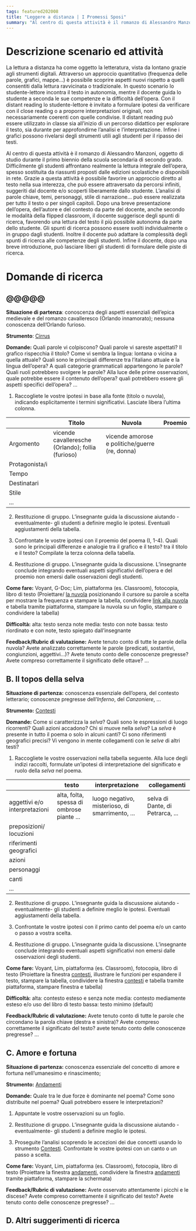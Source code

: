 ```yaml
---
tags: featured202008
title: "Leggere a distanza | I Promessi Sposi"
summary: "Al centro di questa attività è il romanzo di Alessandro Manzoni, oggetto di studio durante il primo biennio della scuola secondaria di secondo grado. Attraverso l'approccio quantitativo proposto (distant reading) è possibile scoprire aspetti nuovi rispetto a quelli consentiti dalla lettura ravvicinata o tradizionale."
---
```

# Descrizione scenario ed attività
La lettura a distanza ha come oggetto la letteratura, vista da lontano grazie agli strumenti digitali. Attraverso un approccio quantitativo (frequenza delle parole, grafici, mappe…) è possibile scoprire aspetti nuovi rispetto a quelli consentiti dalla lettura ravvicinata o tradizionale. In questo scenario lo studente-lettore incontra il testo in autonomia, mentre il docente guida lo studente a seconda le sue competenze e la difficoltà dell’opera. Con il distant reading lo studente-lettore è invitato a formulare ipotesi da verificare con il close reading o a proporre interpretazioni originali, non necessariamente coerenti con quelle condivise. Il distant reading può essere utilizzato in classe sia all’inizio di un percorso didattico per esplorare il testo, sia durante per approfondirne l’analisi e l’interpretazione. Infine i grafici possono rivelarsi degli strumenti utili agli studenti per il ripasso dei testi.  


Al centro di questa attività è il romanzo di Alessandro Manzoni, oggetto di studio durante il primo biennio della scuola secondaria di secondo grado. Difficilmente gli studenti affrontano realmente la lettura integrale dell’opera, spesso sostituita da riassunti proposti dalle edizioni scolastiche o disponibili in rete. Grazie a questa attività è possibile favorire un approccio diretto al testo nella sua interezza, che può essere attraversato da percorsi infiniti, suggeriti dal docente e/o scoperti liberamente dallo studente. L’analisi di parole chiave, temi, personaggi, stile di narrazione… può essere realizzata per tutto il testo o per singoli capitoli. Dopo una breve presentazione dell’opera, dell’autore e del contesto da parte del docente, anche secondo le modalità della flipped classroom, il docente suggerisce degli spunti di ricerca, favorendo una lettura del testo il più possibile autonoma da parte dello studente. Gli spunti di ricerca possono essere svolti individualmente o in gruppo dagli studenti. Inoltre il docente può adattare la complessità degli spunti di ricerca alle competenze degli studenti. Infine il docente, dopo una breve introduzione, può lasciare liberi gli studenti di formulare delle piste di ricerca.   

# Domande di ricerca
## @@@@@
**Situazione di partenza**: conoscenza degli aspetti essenziali dell’epica medievale e del romanzo cavalleresco (Orlando innamorato); nessuna conoscenza dell’Orlando furioso.

**Strumento**: <a href="https://voyant-tools.org/?corpus=fbea33ff7b5ab2276593fcd3d9fc2ec1&visible=25&panels=corpuscollocates,reader,trends,phrases,dreamscape&view=Cirrus" target="_blank">Cirrus</a>

**Domande:**
Quali parole vi colpiscono? Quali parole vi sareste aspettati? Il grafico rispecchia il titolo? Come vi sembra la lingua: lontana o vicina a quella attuale? Quali sono le principali differenze tra l’italiano attuale e la lingua dell’opera? A quali categorie grammaticali appartengono le parole? Quali ruoli potrebbero svolgere le parole? Alla luce delle prime osservazioni, quale potrebbe essere il contenuto dell’opera? quali potrebbero essere gli aspetti specifici dell’opera? ...

1. Raccogliete le vostre ipotesi in base alla fonte (titolo o nuvola), indicando esplicitamente i termini significativi. Lasciate libera l’ultima colonna.

|    | Titolo    | Nuvola | Proemio |
|----|---------|-----|--------|
| Argomento  | vicende cavalleresche (Orlando); follia (furioso) | vicende amorose e politiche/guerre (re, donna)  |       |
| Protagonista/i  |   |   |       |
| Tempo  |   |   |       |
| Destinatari  |   |   |       |
| Stile  |   |   |       |
| ...  |   |   |       |

2. Restituzione di gruppo. L’insegnante guida la discussione aiutando -eventualmente- gli studenti a definire meglio le ipotesi. Eventuali aggiustamenti della tabella.

3. Confrontate le vostre ipotesi con il proemio del poema (I, 1-4). Quali sono le principali differenze e analogie tra il grafico e il testo? tra il titolo e il testo? Compilate la terza colonna della tabella.

4. Restituzione di gruppo. L’insegnante guida la discussione. L’insegnante conclude integrando eventuali aspetti significativi dell’opera e del proemio non emersi dalle osservazioni degli studenti.

**Come fare:**
Voyant, G-Doc; Lim, piattaforma (es. Classroom), fotocopia, libro di testo
(Proiettare/ <a href="https://voyant-tools.org/?corpus=fbea33ff7b5ab2276593fcd3d9fc2ec1&visible=25&panels=corpuscollocates,reader,trends,phrases,dreamscape&view=Cirrus" target="_blank">la nuvola</a> posizionando il cursore su parole a scelta per mostrare la frequenza e stampare la tabella, condividere <a href="https://voyant-tools.org/?corpus=fbea33ff7b5ab2276593fcd3d9fc2ec1&visible=25&panels=corpuscollocates,reader,trends,phrases,dreamscape&view=Cirrus" target="_blank">link alla nuvola</a> e tabella tramite piattaforma, stampare la nuvola su un foglio, stampare o condividere la tabella)

**Difficoltà:**
alta: testo senza note
media: testo con note
bassa: testo riordinato e con note, testo spiegato dall’insegnante

**Feedback/Rubric di valutazione:**
Avete tenuto conto di tutte le parole della nuvola? Avete analizzato correttamente le parole (predicati, sostantivi, congiunzioni, aggettivi...)? Avete tenuto conto delle conoscenze pregresse? Avete compreso correttamente il significato delle ottave? ...

## B. Il topos della selva
**Situazione di partenza:** conoscenza essenziale dell’opera, del contesto letterario; conoscenze pregresse dell’*Inferno*, del *Canzoniere*, ...

**Strumento:** <a href="https://voyant-tools.org/?corpus=fbea33ff7b5ab2276593fcd3d9fc2ec1&query=selva&panels=corpuscollocates,reader,trends,phrases,dreamscape&view=Contexts" target="_blank">Contesti</a>

**Domande:**
Come si caratterizza la *selva*? Quali sono le espressioni di luogo ricorrenti? Quali azioni accadono? Chi si muove nella *selva*? La *selva* è presente in tutto il poema o solo in alcuni canti? Ci sono riferimenti geografici precisi? Vi vengono in mente collegamenti con le *selve* di altri testi?

1. Raccogliete le vostre osservazioni nella tabella seguente.
Alla luce degli indizi raccolti, formulate un’ipotesi di interpretazione del significato e ruolo della *selva* nel poema.

|                               | testo                                         | interpretazione                                     | collegamenti                         |
|-------------------------------|-----------------------------------------------|-----------------------------------------------------|--------------------------------------|
| aggettivi e/o interpretazioni |  alta, folta, spessa di ombrose piante \.\.\. |  luogo negativo, misterioso, di smarrimento, \.\.\. |  selva di Dante, di Petrarca, \.\.\. |
| preposizioni/ locuzioni       |                                               |                                                     |                                      |
| riferimenti geografici        |                                               |                                                     |                                      |
| azioni                        |                                               |                                                     |                                      |
| personaggi                    |                                               |                                                     |                                      |
| canti                         |                                               |                                                     |                                      |
| ...                           |                                               |                                                     |                                      |

2. Restituzione di gruppo. L’insegnante guida la discussione aiutando -eventualmente- gli studenti a definire meglio le ipotesi. Eventuali aggiustamenti della tabella.

3. Confrontate le vostre ipotesi con il primo canto del poema e/o un canto o passo a vostra scelta.

4. Restituzione di gruppo. L’insegnante guida la discussione. L’insegnante conclude integrando eventuali aspetti significativi non emersi dalle osservazioni degli studenti.

**Come fare:**
Voyant, Lim, piattaforma (es. Classroom), fotocopia, libro di testo
(Proiettare la finestra <a href="https://voyant-tools.org/?corpus=fbea33ff7b5ab2276593fcd3d9fc2ec1&query=selva&panels=corpuscollocates,reader,trends,phrases,dreamscape&view=Contexts" target="_blank">contesti</a>, illustrare le funzioni per espandere il testo, stampare la tabella, condividere la finestra <a href="https://voyant-tools.org/?corpus=fbea33ff7b5ab2276593fcd3d9fc2ec1&query=selva&panels=corpuscollocates,reader,trends,phrases,dreamscape&view=Contexts" target="_blank">contesti</a> e tabella tramite piattaforma, stampare finestra e tabella)

**Difficoltà:**
alta: contesto esteso e senza note
media: contesto mediamente esteso e/o uso del libro di testo
bassa: testo minimo (default)

**Feedback/Rubric di valutazione:**
Avete tenuto conto di tutte le parole che circondano la parola chiave (destra e sinistra)? Avete compreso correttamente il significato del testo? avete tenuto conto delle conoscenze pregresse? ...

## C. Amore e fortuna

**Situazione di partenza:** conoscenza essenziale del concetto di amore e fortuna nell’umanesimo e rinascimento;

**Strumento:** <a href="https://voyant-tools.org/?corpus=fbea33ff7b5ab2276593fcd3d9fc2ec1&query=fortuna&query=amore&view=Trends" target="_blank">Andamenti</a>

**Domande:**
Quale tra le due forze è dominante nel poema? Come sono distribuite nel poema? Quali potrebbero essere le interpretazioni?

1. Appuntate le vostre osservazioni su un foglio.

2. Restituzione di gruppo. L’insegnante guida la discussione aiutando -eventualmente- gli studenti a definire meglio le ipotesi.

3. Proseguite l’analisi scoprendo le accezioni dei due concetti usando lo strumento <a href="https://voyant-tools.org/?corpus=fbea33ff7b5ab2276593fcd3d9fc2ec1&query=amore&panels=corpuscollocates,reader,trends,phrases,dreamscape&view=Contexts" target="_blank">Contesti</a>. Confrontate le vostre ipotesi con un canto o un passo a scelta.

**Come fare:**
Voyant, Lim, piattaforma (es. Classroom), fotocopia, libro di testo
(Proiettare la finestra <a href="https://voyant-tools.org/?corpus=fbea33ff7b5ab2276593fcd3d9fc2ec1&query=fortuna&query=amore&view=Trends" target="_blank">andamenti</a>, condividere la finestra <a href="https://voyant-tools.org/?corpus=fbea33ff7b5ab2276593fcd3d9fc2ec1&query=fortuna&query=amore&view=Trends" target="_blank">andamenti</a> tramite piattaforma, stampare la schermata)

**Feedback/Rubric di valutazione:**
Avete osservato attentamente i picchi e le discese? Avete compreso correttamente il significato del testo? Avete tenuto conto delle conoscenze pregresse? ...

## D. Altri suggerimenti di ricerca
